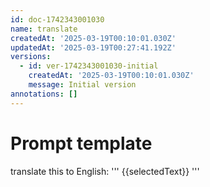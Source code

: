 ```yaml
---
id: doc-1742343001030
name: translate
createdAt: '2025-03-19T00:10:01.030Z'
updatedAt: '2025-03-19T00:27:41.192Z'
versions:
  - id: ver-1742343001030-initial
    createdAt: '2025-03-19T00:10:01.030Z'
    message: Initial version
annotations: []
---
```

# Prompt template

translate this to English: '''
{{selectedText}}
'''


